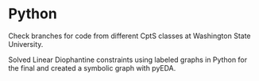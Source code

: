 # Python

Check branches for code from different CptS classes at Washington State University.

Solved Linear Diophantine constraints using labeled graphs in Python for the final and created a symbolic graph with pyEDA.
